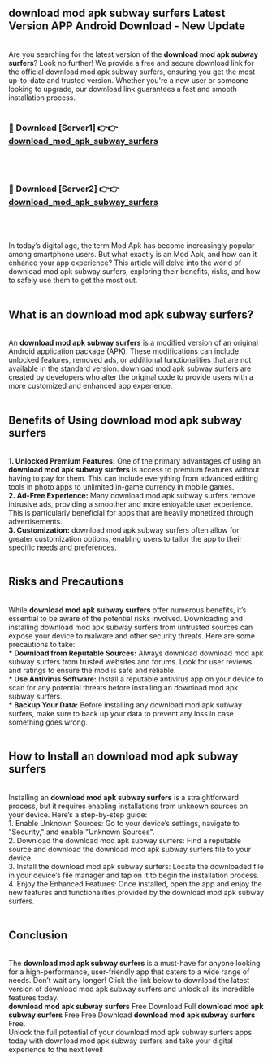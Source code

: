 ## download mod apk subway surfers Latest Version APP Android Download - New Update
<br>
Are you searching for the latest version of the <strong>download mod apk subway surfers</strong>? Look no further! We provide a free and secure download link for the official download mod apk subway surfers, ensuring you get the most up-to-date and trusted version. Whether you're a new user or someone looking to upgrade, our download link guarantees a fast and smooth installation process.
<br>
<br>
<h3>🔴 Download [Server1] 👉👉 <a href="https://modyolo.store/download+mod+apk+subway+surfers">download_mod_apk_subway_surfers</a></h3><br>
<br>
<h3>🔴 Download [Server2] 👉👉 <a href="https://modyolo.store/download+mod+apk+subway+surfers">download_mod_apk_subway_surfers</a></h3><br>
<br>
<br>
In today’s digital age, the term Mod Apk has become increasingly popular among smartphone users. But what exactly is an Mod Apk, and how can it enhance your app experience? This article will delve into the world of download mod apk subway surfers, exploring their benefits, risks, and how to safely use them to get the most out.
<br>
<br>
<h2>What is an download mod apk subway surfers?</h2>
<br>
An <strong>download mod apk subway surfers</strong> is a modified version of an original Android application package (APK). These modifications can include unlocked features, removed ads, or additional functionalities that are not available in the standard version. download mod apk subway surfers are created by developers who alter the original code to provide users with a more customized and enhanced app experience.
<br>
<br>
<h2>Benefits of Using download mod apk subway surfers</h2>
<br>
<strong> 1. Unlocked Premium Features:</strong> One of the primary advantages of using an <strong>download mod apk subway surfers</strong> is access to premium features without having to pay for them. This can include everything from advanced editing tools in photo apps to unlimited in-game currency in mobile games.
<br>
<strong> 2. Ad-Free Experience:</strong> Many download mod apk subway surfers remove intrusive ads, providing a smoother and more enjoyable user experience. This is particularly beneficial for apps that are heavily monetized through advertisements.
<br>
<strong> 3. Customization:</strong> download mod apk subway surfers often allow for greater customization options, enabling users to tailor the app to their specific needs and preferences.
<br>
<br>
<h2>Risks and Precautions</h2>
<br>
While <strong>download mod apk subway surfers</strong> offer numerous benefits, it’s essential to be aware of the potential risks involved. Downloading and installing download mod apk subway surfers from untrusted sources can expose your device to malware and other security threats. Here are some precautions to take:
<br>
<strong> * Download from Reputable Sources:</strong> Always download download mod apk subway surfers from trusted websites and forums. Look for user reviews and ratings to ensure the mod is safe and reliable.
<br>
<strong> * Use Antivirus Software:</strong> Install a reputable antivirus app on your device to scan for any potential threats before installing an download mod apk subway surfers.
<br>
<strong> * Backup Your Data:</strong> Before installing any download mod apk subway surfers, make sure to back up your data to prevent any loss in case something goes wrong.
<br>
<br>
<h2>How to Install an download mod apk subway surfers</h2>
<br>
Installing an <strong>download mod apk subway surfers</strong> is a straightforward process, but it requires enabling installations from unknown sources on your device. Here’s a step-by-step guide:
<br>
 1. Enable Unknown Sources: Go to your device’s settings, navigate to "Security," and enable "Unknown Sources".
<br>
 2. Download the download mod apk subway surfers: Find a reputable source and download the download mod apk subway surfers file to your device.
<br>
 3. Install the download mod apk subway surfers: Locate the downloaded file in your device’s file manager and tap on it to begin the installation process.
<br>
 4. Enjoy the Enhanced Features: Once installed, open the app and enjoy the new features and functionalities provided by the download mod apk subway surfers.
<br>
<br>
<h2><strong>Conclusion</strong></h2>
<br>
The <strong>download mod apk subway surfers</strong> is a must-have for anyone looking for a high-performance, user-friendly app that caters to a wide range of needs. Don’t wait any longer! Click the link below to download the latest version of download mod apk subway surfers and unlock all its incredible features today.
<br>
<strong>download mod apk subway surfers</strong> Free Download Full <strong>download mod apk subway surfers</strong> Free Free Download <strong>download mod apk subway surfers</strong> Free.
<br>
Unlock the full potential of your download mod apk subway surfers apps today with download mod apk subway surfers and take your digital experience to the next level!